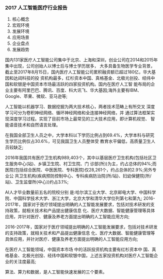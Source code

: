### 2017 人工智能医疗行业报告
1. 核心概念
2. 宏观环境
3. 发展环境
4. 应用场景
5. 企业盘点
6. 发展趋势

国内131家医疗人工智能公司集中于北京、上海和深圳，创业公司在2014和2015年集中出现，公司创始人以博士后与博士学历居多， 大多具备生物医学专业背景，截止至2017年8月15日，国内医疗人工智能公司累积融资额已超过180亿，华大基因和达闼科技的投 资机构最多，红杉资本中国、真格基金、北极光创投、经纬中国和软银是中国资本市场最活跃的四家投资机构。国内在医疗人工智 能布局的企业主要有阿里巴巴、腾讯、百度、科大讯飞、华大基因;海外主要有IBM、Google、苹果、微软、亚马逊等;

人工智能以机器学习、数据挖掘为两大技术核心，两者技术范畴上有所交叉
深度学习可分为卷积神经网络、循环神经网络和全连接神经网络，并 通过算法框架实现深度学习过程。实现了目前市场上最常见的三大技术应用，即计算机视觉、 智能语音技术和自然语言处理。

在我国全部卫生人员之中，大学本科以下学历比例占到69.4%，大学本科与研究生学历比例仅占30.6%，可见我国卫生人员整体受 教育水平偏低，高质量卫生人员较缺乏;

2016年我国共有医疗卫生机构989,403个，其中以基层医疗卫生机构(包括社区卫生服务中心(站)、乡镇卫生院、村卫生院、门 诊部(所))为主，约占总体的94%;而医院(包括综合医院、中医医院、专科医院)仅28,261个，约占总体的2.9%;另外专业公 共卫生机构(疾病预防控制中心、专科疾病防治院(所/站)、妇幼保健院(所/站)、卫生监督所(中心))约占3.1%;

AI人才毕业数量前五名的院校分别 是:哈尔滨工业大学、北京邮电大学、中国科学院、中国科学技术大学、浙江大学，北京大学和清华大学位列第七和第九;
 2016-2017年，国家对于医疗领域提出明确的人工智能发展要求，包括对技术研发的支持政策，就相关技术和产品提出健康信息 化、医疗大数据、智能健康管理等具体应用，并针对医疗、健康及养老方面提出明确的人工智能应用方向;


  2016-2017年，国家对于医疗领域提出明确的人工智能发展要求，包括对技术研发的支持政策，就相关技术和产品提出健康信息 化、医疗大数据、智能健康管理等具体应用，并针对医疗、健康及养老方面提出明确的人工智能应用方向;


在医疗人工智能领域，中国资本市场 中的活跃投资机构主要有红杉资本中 国、真格基金、北极光创投、经纬中国和软银中国，上述五家投资机构对医疗人工智能企业的关注度最高;


算法、算力和数据，是人工智能快速发展的三个要素。
